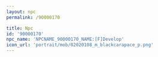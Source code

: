 ```yaml
---
layout: npc
permalink: /90000170

title: Npc
id: '90000170'
npc_name: 'NPCNAME_90000170_NAME:[F]Develop'
icon_url: 'portrait/mob/02020108_m_blackcarapace_p.png'
---
```

